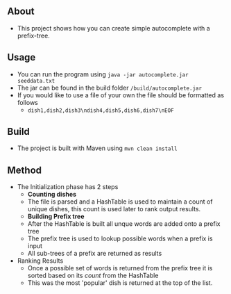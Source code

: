 ## About
*   This project shows how you can create simple autocomplete with a prefix-tree.

## Usage
*   You can run the program using `java -jar autocomplete.jar seeddata.txt`
*   The jar can be found in the build folder `/build/autocomplete.jar`
*   If you would like to use a file of your own the file should be formatted as follows
    -   `dish1,dish2,dish3\ndish4,dish5,dish6,dish7\nEOF`

## Build
*   The project is built with Maven using `mvn clean install`

## Method
*   The Initialization phase has 2 steps
    -   __Counting dishes__
    -   The file is parsed and a HashTable is used to maintain a count of unique dishes, this count is used later to rank output results.
    -   __Building Prefix tree__
    -   After the HashTable is built all unque words are added onto a prefix tree
    -   The prefix tree is used to lookup possible words when a prefix is input
    -   All sub-trees of a prefix are returned as results
*   Ranking Results
    -   Once a possible set of words is returned from the prefix tree it is sorted based on its _count_ from the HashTable
    -   This was the most 'popular' dish is returned at the top of the list.

